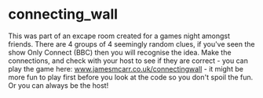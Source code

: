 # connecting_wall

This was part of an excape room created for a games night amongst friends.  There are 4 groups of 4 seemingly random clues, if you've seen the show Only Connect (BBC) then you will recognise the idea.  Make the connections, and check with your host to see if they are correct - you can play the game here: www.jamesmcarr.co.uk/connectingwall - it might be more fun to play first before you look at the code so you don't spoil the fun.  Or you can always be the host!  
